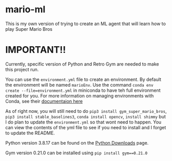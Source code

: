 # mario-ml
This is my own version of trying to create an ML agent that will learn how to play Super Mario Bros

# IMPORTANT!!

Currently, specific version of Python and Retro Gym are needed to make this project run. 

You can use the `environment.yml` file to create an environment. By default the environment will be named `marioEnv`. Use the command `conda env create --file=environment.yml` in miniconda to have teh full environment created for you. For more information on managing environments with Conda, see their [documentaion here](https://conda.io/projects/conda/en/latest/user-guide/tasks/manage-environments.html#activating-an-environment)

As of right now, you will still need to do `pip3 install gym_super_mario_bros`, `pip3 install stable_baselines3`, `conda install opencv`, `install shimmy` but I do plan to update the `environment.yml` so that wont need to happen. You can view the contents of the yml file to see if you need to install and I forget to update the README.

Python version 3.8.17 can be found on the [Python Downloads](https://www.python.org/downloads/) page.

Gym version 0.21.0 can be installed using `pip install gym==0.21.0`
